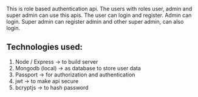 This is role based authentication api. The users with roles user, admin and super admin can use this apis. The user can login and register. Admin can login. Super admin can register admin and other super admin, can also login.

## Technologies used:
1. Node / Express -> to build server
2. Mongodb (local) -> as database to store user data
3. Passport -> for authorization and  authentication
4. jwt -> to make api secure
5. bcryptjs -> to hash password
